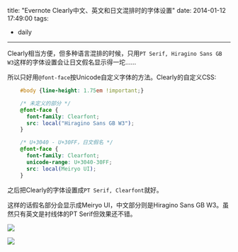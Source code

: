 title: "Evernote Clearly中文、英文和日文混排时的字体设置"
date: 2014-01-12 17:49:00
tags:
- daily
---
Clearly相当方便，但多种语言混排的时候，只用`PT Serif, Hiragino Sans GB W3`这样的字体设置会让日文假名显示得一坨……

所以只好用`@font-face`按Unicode自定义字体的方法。Clearly的自定义CSS:

```css
    #body {line-height: 1.75em !important;}

    /* 未定义的部分 */
    @font-face {
      font-family: Clearfont;
      src: local("Hiragino Sans GB W3");
    }

    /* U+3040 - U+30FF，日文假名 */
    @font-face {
      font-family: Clearfont;
      unicode-range: U+3040-30FF;
      src: local(Meiryo UI);
    }
```

之后把Clearly的字体设置成`PT Serif, Clearfont`就好。

这样的话假名部分会显示成Meiryo UI，中文部分则是Hiragino Sans GB W3。虽然只有英文是衬线体的PT Serif但效果还不错。

![](https://31.media.tumblr.com/85cc4194180bce28a47498e44413e3f6/tumblr_inline_mza8m6EomQ1s1w710.png)

![](https://31.media.tumblr.com/a4f80ce1ea6fc13959bf168dcaa3512b/tumblr_inline_mza8tiAm461s1w710.png)